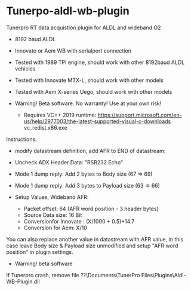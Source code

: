 # Tunerpo-aldl-wb-plugin
Tunerpro RT data acquistion plugin for ALDL and wideband O2

* 8192 baud ALDL
* Innovate or Aem WB with serialport connection

* Tested with 1989 TPI engine, should work with other 8192baud ALDL vehicles
* Tested with Innovate MTX-L, should work with other models
* Tested with Aem X-series Uego, should work with other models

* Warning! Beta software. No warranty! Use at your own risk!
  * Requires VC++ 2019 runtime: https://support.microsoft.com/en-us/help/2977003/the-latest-supported-visual-c-downloads vc_redist.x86.exe

Instructions:

- modify datastream definition, add AFR to END of datastream:

- Uncheck ADX Header Data: "RSR232 Echo"
- Mode 1 dump reply: Add 2 bytes to Body size (67 => 69)
- Mode 1 dump reply: Add 3 bytes to Payload size (63 => 66)
- Setup Values, Wideband AFR:
  - Packet offset: 64 (AFR word position - 3 header bytes)
  - Source Data size: 16 Bit
  - Conversionfor Innovate : (X/1000 + 0.5)*14.7 
  - Conversion for Aem: X/10

You can also replace another value in datastream with AFR value, in this case leave Body size & Payload size unmodified and setup "AFR word position" in plugin settings.
* Warning! beta software

If Tunerpro crash, remove file ??\Documents\TunerPro Files\Plugins\Aldl-WB-Plugin.dll
